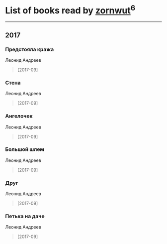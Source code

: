 # List of books read by [zornwut](http://vk.com/id452256330)<sup>6</sup>
---

## 2017

### Предстояла кража
Леонид Андреев
> [2017-09] 


### Стена
Леонид Андреев
> [2017-09] 


### Ангелочек
Леонид Андреев
> [2017-09] 


### Большой шлем
Леонид Андреев
> [2017-09] 


### Друг
Леонид Андреев
> [2017-09] 


### Петька на даче
Леонид Андреев
> [2017-09] 



